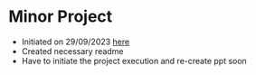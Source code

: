 # Minor Project
- Initiated on 29/09/2023 [here](https://github.com/rahulb813/minor-project-2)
- Created necessary readme
- Have to initiate the project execution and re-create ppt soon